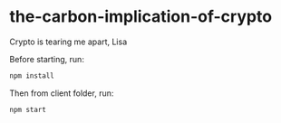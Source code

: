 # the-carbon-implication-of-crypto

Crypto is tearing me apart, Lisa

Before starting, run:
  ```js
  npm install
  ```
  
Then from client folder, run:
  ```js
  npm start
  ```
